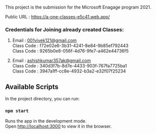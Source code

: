 This project is the submission for the Microsoft Enagage program 2021.

Public URL : https://a-one-classes-e5c41.web.app/

### Credentials for Joining already created Classes: 

1. Email : 001vivek121@gmail.com <br/>
   Class Code : f72e02e6-3b31-4241-8e84-9b85ef792443 <br/>
   Class Code : 9265b0e8-056f-4d76-9fe7-a462e44736f5
   
2. Email : ashishkumar357ak@gmail.com <br/>
   Class Code : 340d3f7b-8d7e-4433-903f-767fa7725ba1 <br/>
   Class Code : 3947a1ff-cc8e-4932-b3a2-e32f07f25234


## Available Scripts

In the project directory, you can run:

### `npm start`

Runs the app in the development mode.\
Open [http://localhost:3000](http://localhost:3000) to view it in the browser.



